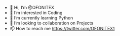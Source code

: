 - 👋 Hi, I’m @OFONITEX
- 👀 I’m interested in Coding
- 🌱 I’m currently learning Python
- 💞️ I’m looking to collaboration on Projects 
- 📫 How to reach me 
https://twitter.com/OFONITEX1
<!---
OFONITEX/OFONITEX is a ✨ special ✨ repository because its `README.md` (this file) appears on your GitHub profile.
You can click the Preview link to take a look at your changes.
--->
